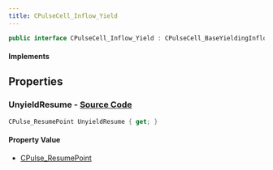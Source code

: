 ```yaml
---
title: CPulseCell_Inflow_Yield
---
```


```csharp
public interface CPulseCell_Inflow_Yield : CPulseCell_BaseYieldingInflow, CPulseCell_BaseFlow, CPulseCell_Base, ISchemaClass<CPulseCell_Base>, ISchemaClass<CPulseCell_BaseFlow>, ISchemaClass<CPulseCell_BaseYieldingInflow>, ISchemaClass<CPulseCell_Inflow_Yield>, ISchemaField, ISchemaClass, INativeHandle
```

#### Implements

## Properties

### **UnyieldResume** - [Source Code](https://github.com/swiftly-solution/swiftlys2/blob/main/managed/src/SwiftlyS2.Generated/Schemas/Interfaces/CPulseCell_Inflow_Yield.cs#L16)

```csharp
CPulse_ResumePoint UnyieldResume { get; }
```

#### Property Value

- [CPulse_ResumePoint](/docs/api/shared/schemadefinitions/cpulse_resumepoint)

